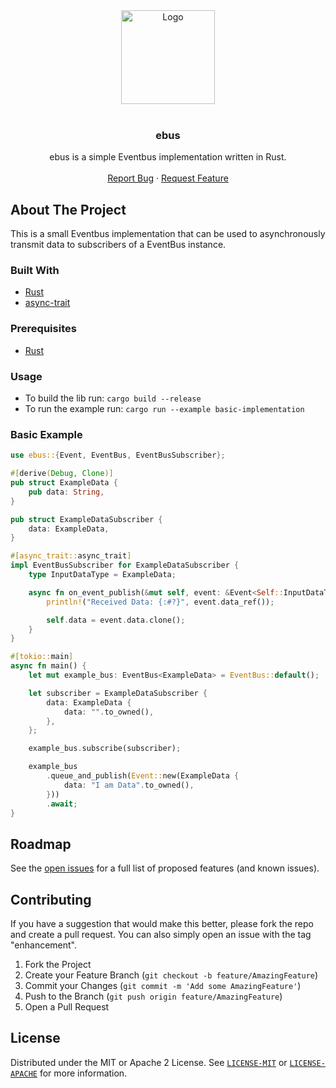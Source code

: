 <div align="center">
  <a href="https://github.com/WeirdPtr/ebus/">
    <img src="img/logo.png" alt="Logo" width="150" height="150">
  </a>
</div>

<div id="top"></div>
<br />
<div align="center">
<h3 align="center">ebus</h3>
  <p align="center">
    ebus is a simple Eventbus implementation written in Rust.
    <br />
    <br />
    <a href="https://github.com/WeirdPtr/ebus/issues">Report Bug</a>
    ·
    <a href="https://github.com/WeirdPtr/ebus/issues">Request Feature</a>
  </p>
</div>

## About The Project

This is a small Eventbus implementation that can be used to asynchronously transmit data to subscribers of a EventBus instance.

### Built With

- [Rust](https://www.rust-lang.org/)
- [async-trait](https://crates.io/crates/async-trait/)

### Prerequisites

- [Rust](https://www.rust-lang.org/tools/install)

### Usage

- To build the lib run: `cargo build --release`
- To run the example run: `cargo run --example basic-implementation`

### Basic Example

```rust
use ebus::{Event, EventBus, EventBusSubscriber};

#[derive(Debug, Clone)]
pub struct ExampleData {
    pub data: String,
}

pub struct ExampleDataSubscriber {
    data: ExampleData,
}

#[async_trait::async_trait]
impl EventBusSubscriber for ExampleDataSubscriber {
    type InputDataType = ExampleData;

    async fn on_event_publish(&mut self, event: &Event<Self::InputDataType>) {
        println!("Received Data: {:#?}", event.data_ref());

        self.data = event.data.clone();
    }
}

#[tokio::main]
async fn main() {
    let mut example_bus: EventBus<ExampleData> = EventBus::default();

    let subscriber = ExampleDataSubscriber {
        data: ExampleData {
            data: "".to_owned(),
        },
    };

    example_bus.subscribe(subscriber);

    example_bus
        .queue_and_publish(Event::new(ExampleData {
            data: "I am Data".to_owned(),
        }))
        .await;
}

```

## Roadmap

See the [open issues](https://github.com/WeirdPtr/ebus/issues) for a full list of proposed features (and known issues).

## Contributing

If you have a suggestion that would make this better, please fork the repo and create a pull request. You can also simply open an issue with the tag "enhancement".

1. Fork the Project
2. Create your Feature Branch (`git checkout -b feature/AmazingFeature`)
3. Commit your Changes (`git commit -m 'Add some AmazingFeature'`)
4. Push to the Branch (`git push origin feature/AmazingFeature`)
5. Open a Pull Request

## License

Distributed under the MIT or Apache 2 License. See [`LICENSE-MIT`](https://github.com/WeirdPtr/ebus/blob/master/LICENSE-MIT) or [`LICENSE-APACHE`](https://github.com/WeirdPtr/ebus/blob/master/LICENSE-APACHE) for more information.
